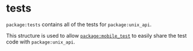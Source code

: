 # tests

`package:tests` contains all of the tests for `package:unix_api`.

This structure is used to allow [`package:mobile_test`](../mobile_test/) to
easily share the test code with `package:unix_api`.
